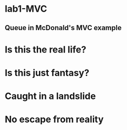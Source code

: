 # lab1-MVC

## Queue in McDonald's MVC example

# Is this the real life?
   
# Is this just fantasy?

# Caught in a landslide

# No escape from reality